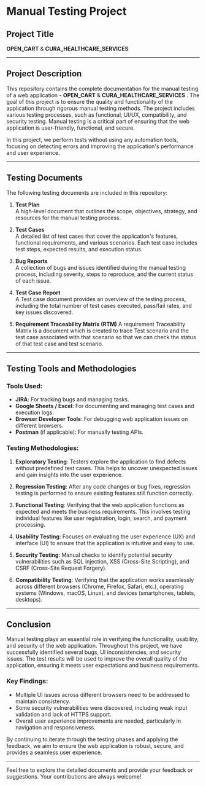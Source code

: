 # Manual Testing Project

## Project Title
**OPEN_CART** & **CURA_HEALTHCARE_SERVICES** 

---

## Project Description

This repository contains the complete documentation for the manual testing of a web application - **OPEN_CART** & **CURA_HEALTHCARE_SERVICES** . The goal of this project is to ensure the quality and functionality of the application through rigorous manual testing methods. The project includes various testing processes, such as functional, UI/UX, compatibility, and security testing. Manual testing is a critical part of ensuring that the web application is user-friendly, functional, and secure.

In this project, we perform tests without using any automation tools, focusing on detecting errors and improving the application's performance and user experience.

---

## Testing Documents

The following testing documents are included in this repository:

1. **Test Plan**  
   A high-level document that outlines the scope, objectives, strategy, and resources for the manual testing process.  

2. **Test Cases**  
   A detailed list of test cases that cover the application's features, functional requirements, and various scenarios. Each test case includes test steps, expected results, and execution status.  

3. **Bug Reports**  
   A collection of bugs and issues identified during the manual testing process, including severity, steps to reproduce, and the current status of each issue.  

4. **Test Case Report**  
   A Test case document provides an overview of the testing process, including the total number of test cases executed, pass/fail rates, and key issues discovered.

5. **Requirement Traceability Matrix (RTM)**
   A requirement Traceability Matrix is a document which is created to trace Test scenario and the test case associated with that scenario so that we can check the status of that test case and test scenario.

---

## Testing Tools and Methodologies

### Tools Used:

- **JIRA**: For tracking bugs and managing tasks.
- **Google Sheets / Excel**: For documenting and managing test cases and execution logs.
- **Browser Developer Tools**: For debugging web application issues on different browsers.
- **Postman** (if applicable): For manually testing APIs.

### Testing Methodologies:

1. **Exploratory Testing**: Testers explore the application to find defects without predefined test cases. This helps to uncover unexpected issues and gain insights into the user experience.
   
2. **Regression Testing**: After any code changes or bug fixes, regression testing is performed to ensure existing features still function correctly.

3. **Functional Testing**: Verifying that the web application functions as expected and meets the business requirements. This involves testing individual features like user registration, login, search, and payment processing.

4. **Usability Testing**: Focuses on evaluating the user experience (UX) and interface (UI) to ensure that the application is intuitive and easy to use.

5. **Security Testing**: Manual checks to identify potential security vulnerabilities such as SQL injection, XSS (Cross-Site Scripting), and CSRF (Cross-Site Request Forgery).

6. **Compatibility Testing**: Verifying that the application works seamlessly across different browsers (Chrome, Firefox, Safari, etc.), operating systems (Windows, macOS, Linux), and devices (smartphones, tablets, desktops).

---

## Conclusion

Manual testing plays an essential role in verifying the functionality, usability, and security of the web application. Throughout this project, we have successfully identified several bugs, UI inconsistencies, and security issues. The test results will be used to improve the overall quality of the application, ensuring it meets user expectations and business requirements.

### Key Findings:

- Multiple UI issues across different browsers need to be addressed to maintain consistency.
- Some security vulnerabilities were discovered, including weak input validation and lack of HTTPS support.
- Overall user experience improvements are needed, particularly in navigation and responsiveness.

By continuing to iterate through the testing phases and applying the feedback, we aim to ensure the web application is robust, secure, and provides a seamless user experience.

---

Feel free to explore the detailed documents and provide your feedback or suggestions. Your contributions are always welcome!
